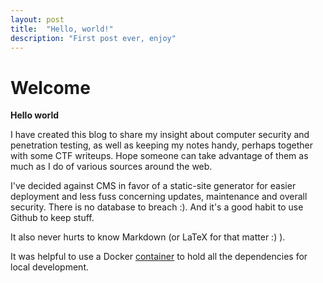 ```yaml
---
layout: post
title:  "Hello, world!"
description: "First post ever, enjoy"
---
```


# Welcome

**Hello world**

I have created this blog to share my insight about computer security and penetration testing, as well as keeping my notes handy, perhaps together with some CTF writeups. Hope someone can take advantage of them as much as I do of various sources around the web. 

I've decided against CMS in favor of a static-site generator for easier deployment and less fuss concerning updates, maintenance and overall security. There is no database to breach :). And it's a good habit to use Github to keep stuff.

It also never hurts to know Markdown (or LaTeX for that matter :) ).

It was helpful to use a Docker [container](https://github.com/envygeeks/jekyll-docker/) to hold all the dependencies for local development.

